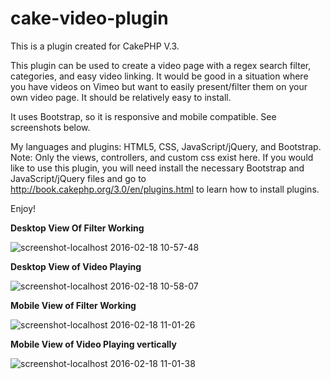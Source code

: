 # cake-video-plugin
This is a plugin created for CakePHP V.3.

This plugin can be used to create a video page with a regex search filter, categories, and easy video linking. It would be good in a situation where you have videos on Vimeo but want to easily present/filter them on your own video page. It should be relatively easy to install.

It uses Bootstrap, so it is responsive and mobile compatible. See screenshots below.

My languages and plugins: HTML5, CSS, JavaScript/jQuery, and Bootstrap. Note: Only the views, controllers, and custom css exist here. If you would like to use this plugin, you will need install the necessary Bootstrap and JavaScript/jQuery files and go to http://book.cakephp.org/3.0/en/plugins.html to learn how to install plugins.

Enjoy!

<b>Desktop View Of Filter Working</b><br />

![screenshot-localhost 2016-02-18 10-57-48](https://cloud.githubusercontent.com/assets/3905666/13153791/6410da6c-d63b-11e5-8ce1-134af1651eba.png)

<b>Desktop View of Video Playing</b><br />

![screenshot-localhost 2016-02-18 10-58-07](https://cloud.githubusercontent.com/assets/3905666/13153795/64227d08-d63b-11e5-9f09-777c53aaf5a7.png)

<b>Mobile View of Filter Working</b><br />

![screenshot-localhost 2016-02-18 11-01-26](https://cloud.githubusercontent.com/assets/3905666/13153793/64208840-d63b-11e5-977d-be4ed33927f3.png)

<b>Mobile View of Video Playing vertically</b><br />

![screenshot-localhost 2016-02-18 11-01-38](https://cloud.githubusercontent.com/assets/3905666/13153794/642167a6-d63b-11e5-983c-b046c3dbcddd.png)



